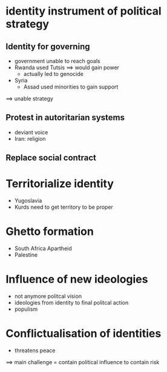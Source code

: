 # identity instrument of political strategy

## Identity for governing

- government unable to reach goals
- Rwanda used Tutsis $\implies$ would gain power
    - actually led to genocide
- Syria
    - Assad used minorities to gain support

$\implies$ unable strategy

## Protest in autoritarian systems

- deviant voice
- Iran: religion

## Replace social contract


# Territorialize identity

- Yugoslavia
- Kurds need to get territory to be proper

# Ghetto formation

- South Africa Apartheid
- Palestine

# Influence of new ideologies

- not anymore politcal vision
- ideologies from identity to final politcal action
- populism

# Conflictualisation of identities

- threatens peace

$\implies$ main challenge = contain political influence to contain risk